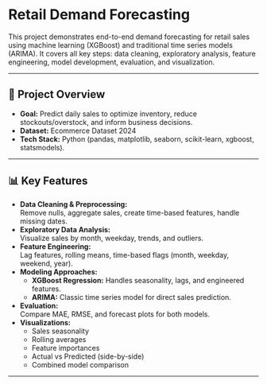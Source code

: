 # Retail Demand Forecasting

This project demonstrates end-to-end demand forecasting for retail sales using machine learning (XGBoost) and traditional time series models (ARIMA). It covers all key steps: data cleaning, exploratory analysis, feature engineering, model development, evaluation, and visualization.

---

## 🚀 Project Overview

- **Goal:** Predict daily sales to optimize inventory, reduce stockouts/overstock, and inform business decisions.
- **Dataset:** Ecommerce Dataset 2024
- **Tech Stack:** Python (pandas, matplotlib, seaborn, scikit-learn, xgboost, statsmodels).

---

## 📊 Key Features

- **Data Cleaning & Preprocessing:**  
  Remove nulls, aggregate sales, create time-based features, handle missing dates.
- **Exploratory Data Analysis:**  
  Visualize sales by month, weekday, trends, and outliers.
- **Feature Engineering:**  
  Lag features, rolling means, time-based flags (month, weekday, weekend, year).
- **Modeling Approaches:**  
  - **XGBoost Regression:** Handles seasonality, lags, and engineered features.
  - **ARIMA:** Classic time series model for direct sales prediction.
- **Evaluation:**  
  Compare MAE, RMSE, and forecast plots for both models.
- **Visualizations:**  
  - Sales seasonality
  - Rolling averages
  - Feature importances
  - Actual vs Predicted (side-by-side)
  - Combined model comparison

---



